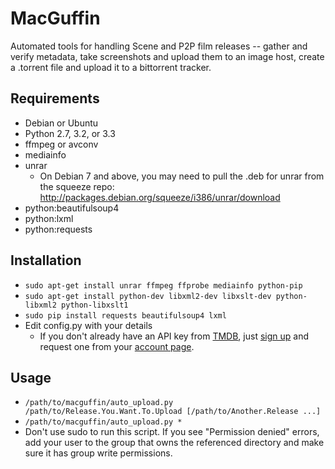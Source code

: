 MacGuffin
=========

Automated tools for handling Scene and P2P film releases -- gather and verify metadata, take
screenshots and upload them to an image host, create a .torrent file and upload it to a bittorrent tracker.


Requirements
------------

- Debian or Ubuntu
- Python 2.7, 3.2, or 3.3
- ffmpeg or avconv
- mediainfo
- unrar
  - On Debian 7 and above, you may need to pull the .deb for unrar from the squeeze repo:
    http://packages.debian.org/squeeze/i386/unrar/download
- python:beautifulsoup4
- python:lxml
- python:requests


Installation
------------

- `sudo apt-get install unrar ffmpeg ffprobe mediainfo python-pip`
- `sudo apt-get install python-dev libxml2-dev libxslt-dev python-libxml2 python-libxslt1`
- `sudo pip install requests beautifulsoup4 lxml`
- Edit config.py with your details
  - If you don't already have an API key from [TMDB](http://www.themoviedb.org), just
    [sign up](https://www.themoviedb.org/account/signup) and request one from your
    [account page](https://www.themoviedb.org/account).


Usage
-----

- `/path/to/macguffin/auto_upload.py /path/to/Release.You.Want.To.Upload [/path/to/Another.Release ...]`
- `/path/to/macguffin/auto_upload.py *`
- Don't use sudo to run this script.  If you see "Permission denied" errors, add your user to the group that owns the
referenced directory and make sure it has group write permissions.
